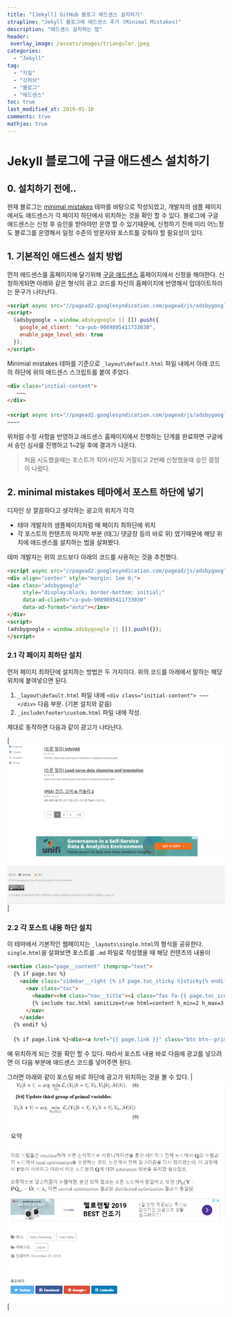 ```yaml
---
title: "[Jekyll] GitHub 블로그 애드센스 설치하기"
strapline: "Jekyll 블로그에 애드센스 추가 (Minimal Mistakes)"
description: "애드센스 설치하는 법"
header:
 overlay_image: /assets/images/triangular.jpeg
categories:
  - "Jekyll"
tag:
  - "지킬"
  - "깃허브"
  - "블로그"
  - "애드센스"
toc: true
last_modified_at: 2019-01-10
comments: true
mathjax: true
---
```


# Jekyll 블로그에 구글 애드센스 설치하기

## 0. 설치하기 전에..

현재 블로그는 [minimal mistakes](https://mmistakes.github.io/minimal-mistakes/) 테마를 바탕으로 작성되었고,
개발자의 샘플 페이지에서도 애드센스가 각 페이지 하단에서 위치하는 것을 확인 할 수 있다.
블로그에 구글 애드센스는 신청 후 승인을 받아야만 운영 할 수 있기때문에,
신청하기 전에 미리 어느정도 블로그를 운영해서 일정 수준의 방문자와 포스트를 갖춰야 할 필요성이 있다.

## 1. 기본적인 애드센스 설치 방법
먼저 애드센스를 홈페이지에 달기위해 [구글 애드센스](http://www.google.com/adsense/) 홈페이지에서 신청을 해야한다.
신청하게되면 아래와 같은 형식의 광고 코드를 자신의 홈페이지에 반영해서 업데이트하라는 문구가 나타난다.

```html
<script async src="//pagead2.googlesyndication.com/pagead/js/adsbygoogle.js"></script>
<script>
  (adsbygoogle = window.adsbygoogle || []).push({
    google_ad_client: "ca-pub-9089895411733030",
    enable_page_level_ads: true
  });
</script>
```
Minimial mistakes 테마를 기준으로 `_layout\default.html` 파일 내에서 아래 코드의 하단에
위의 애드센스 스크립트를 붙여 주었다.

``` html
<div class="initial-content">
   ~~~  
</div>

<script async src="//pagead2.googlesyndication.com/pagead/js/adsbygoogle.js"></script>
~~~~
```

위처럼 수정 사항을 반영하고 애드센스 홈페이지에서 진행하는 단계를 완료하면 구글에서 승인 심사를 진행하고
1~2일 후에 결과가 나온다.

> 처음 시도했을때는 포스트가 적어서인지 거절되고 2번째 신청했을때 승인 결정이 나왔다.

## 2. minimal mistakes 테마에서 포스트 하단에 넣기

디자인 상 깔끔하다고 생각하는 광고의 위치가 각각
- 테마 개발자의 샘플페이지처럼 매 페이지 최하단에 위치
- 각 포스트의 컨텐츠의 마지막 부분 (태그/ 댓글창 등의 바로 위)
였기때문에 해당 위치에 애드센스를 설치하는 법을 살펴봤다.

테마 개발자는 위의 코드보다 아래의 코드를 사용하는 것을 추천했다.

``` html
<script async src="//pagead2.googlesyndication.com/pagead/js/adsbygoogle.js"></script>
<div align="center" style="margin: 1em 0;">
<ins class="adsbygoogle"
     style="display:block; border-bottom: initial;"
     data-ad-client="ca-pub-9089895411733030"
     data-ad-format="auto"></ins>
</div>
<script>
(adsbygoogle = window.adsbygoogle || []).push({});
</script>
```
### 2.1 각 페이지 최하단 설치

먼저 페이지 최하단에 설치하는 방법은 두 가지이다.
위의 코드를 아래에서 말하는 해당 위치에 붙여넣으면 된다.
1. `_layout\default.html` 파일 내에 `<div class="initial-content"> ~~~ </div>` 다음 부분. (기본 설치와 같음)
2. `_include\footer\custom.html` 파일 내에 작성.

제대로 동작하면 다음과 같이 광고가 나타난다.

|![ads1](/assets/images/ads1.PNG)|

### 2.2 각 포스트 내용 하단 설치

이 테마에서 기본적인 웹페이지는 `_layouts\single.html`의 형식을 공유한다.
`single.html`을 살펴보면 포스트를 `.md` 파일로 작성했을 때 해당 컨텐츠의 내용이

``` html
<section class="page__content" itemprop="text">
  {% if page.toc %}
    <aside class="sidebar__right {% if page.toc_sticky %}sticky{% endif %}">
      <nav class="toc">
        <header><h4 class="nav__title"><i class="fas fa-{{ page.toc_icon | default: 'file-alt' }}"></i> {{ page.toc_label | default: site.data.ui-text[site.locale].toc_label }}</h4></header>
        {% include toc.html sanitize=true html=content h_min=2 h_max=3 class="toc__menu" %}
      </nav>
    </aside>
  {% endif %}

  {% if page.link %}<div><a href="{{ page.link }}" class="btn btn--primary">{{ site.data.ui-text[site.locale].ext_link_label | default: "Direct Link" }}</a></div>{% endif %}
```
에 위치하게 되는 것을 확인 할 수 있다.
따라서 포스트 내용 바로 다음에 광고를 넣으려면 이 다음 부분에 애드센스 코드를 넣어주면 된다.

그러면 아래와 같이 포스팅 바로 하단에 광고가 위치하는 것을 볼 수 있다.
|![ads2](/assets/images/ads2.PNG)|
